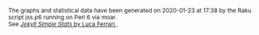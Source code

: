 <small>
The graphs and statistical data have been generated on
2020-01-23 at 17:38
by the Raku
script jss.p6 running on Perl 6 via moar.
<br/>
See <a href="https://github.com/fluca1978/jekyll-simple-stats" target="_new">
       <i>Jekyll Simple Stats</i>
    </a>
<a href="https://fluca1978.github.io" target="_new">
    by Luca Ferrari
</a>
.
</small>

